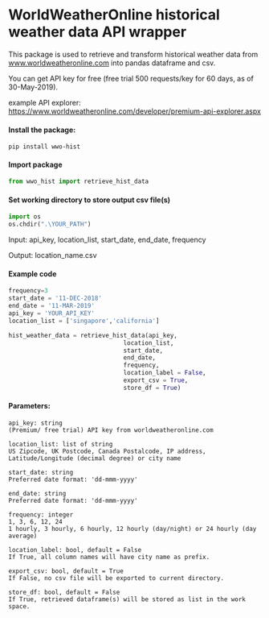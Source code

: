 # WorldWeatherOnline historical weather data API wrapper

This package is used to retrieve and transform historical weather data from www.worldweatheronline.com into pandas dataframe and csv.

You can get API key for free (free trial 500 requests/key for 60 days, as of 30-May-2019).

example API explorer: https://www.worldweatheronline.com/developer/premium-api-explorer.aspx


#### Install the package:
```
pip install wwo-hist
```

#### Import package
```python
from wwo_hist import retrieve_hist_data
```

#### Set working directory to store output csv file(s)
```python
import os
os.chdir(".\YOUR_PATH")
```

Input: api_key, location_list, start_date, end_date, frequency

Output: location_name.csv


#### Example code
```python
frequency=3
start_date = '11-DEC-2018'
end_date = '11-MAR-2019'
api_key = 'YOUR_API_KEY'
location_list = ['singapore','california']

hist_weather_data = retrieve_hist_data(api_key,
                                location_list,
                                start_date,
                                end_date,
                                frequency,
                                location_label = False,
                                export_csv = True,
                                store_df = True)
```

#### Parameters:
```
api_key: string
(Premium/ free trial) API key from worldweatheronline.com

location_list: list of string
US Zipcode, UK Postcode, Canada Postalcode, IP address, Latitude/Longitude (decimal degree) or city name

start_date: string
Preferred date format: 'dd-mmm-yyyy'

end_date: string
Preferred date format: 'dd-mmm-yyyy'

frequency: integer
1, 3, 6, 12, 24
1 hourly, 3 hourly, 6 hourly, 12 hourly (day/night) or 24 hourly (day average)

location_label: bool, default = False
If True, all column names will have city name as prefix.

export_csv: bool, default = True
If False, no csv file will be exported to current directory.

store_df: bool, default = False
If True, retrieved dataframe(s) will be stored as list in the work space.

```